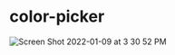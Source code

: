 # color-picker
![Screen Shot 2022-01-09 at 3 30 52 PM](https://user-images.githubusercontent.com/25558568/148699667-d0de5b50-ae37-4dc9-849e-733ef088af32.png)
